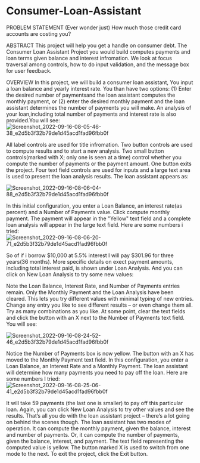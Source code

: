 # Consumer-Loan-Assistant

PROBLEM STATEMENT
(Ever wonder just) How much those credit card accounts are costing you?

ABSTRACT 
This project will help you get a handle on consumer debt. The Consumer Loan Assistant Project you would build computes payments and loan terms given balance and interest infromation. We look at focus traversal among controls, how to do input validation, and the message box for user feedback.

OVERVIEW
In this project, we will build a consumer loan assistant, You input a loan balance and yearly interest rate. You than have two options: (1) Enter the desired number of paymentsand the loan assistant computes the monthly payment, or (2) enter the desired monthly payment and the loan assistant determines the number of payments you will make. An analysis of your loan,including total number of payments and interest rate is also provided.You will see:
![Screenshot_2022-09-16-08-05-46-38_e2d5b3f32b79de1d45acd1fad96fbb0f](https://user-images.githubusercontent.com/73596373/190545131-7ddaa759-4dec-448e-a3d8-842349a0a163.jpg)

All label controls are used for title infromation. Two button controls are used to compute results and to start a new analysis. Two small button controls(marked with X; only one is seen at a time) control whether you compute the number of payments or the payment amount. One button exits the project. Four text field controls are used for inputs and a large text area is used to present the loan analysis results. The loan assistant appears as:

![Screenshot_2022-09-16-08-06-04-88_e2d5b3f32b79de1d45acd1fad96fbb0f](https://user-images.githubusercontent.com/73596373/190545689-cd6664bd-bf9b-45a9-88e6-66f46ab181b2.jpg)

In this initial configuration, you enter a Loan Balance, an interest rate(as percent) and a Number of Payments value. Click compute monthly payment. The payment will appear in the "Yellow" text field and a complete loan analysis will appear in the large text field. Here are some numbers i tried:
![Screenshot_2022-09-16-08-06-20-71_e2d5b3f32b79de1d45acd1fad96fbb0f](https://user-images.githubusercontent.com/73596373/190546051-4c652d11-c548-4a29-98dc-e0a96fb6924e.jpg)

So of if i borrow $10,000 at 5.5% interest I will pay $301.96 for three years(36 months). More specific details on exect payment amounts, including total interest paid, is shown under Loan Analysis. And you can click on New Loan Analysis to try some new values:

Note the Loan Balance, Interest Rate, and Number of Payments entries remain. Only the Monthly Payment and the Loan Analysis have been cleared. This lets you try different values with minimal typing of new entries. Change any entry you like to see different results – or even change them all. Try as many combinations as you like.
At some point, clear the text fields and click the button with an X next to the Number of Payments text field. You will see:

![Screenshot_2022-09-16-08-24-52-46_e2d5b3f32b79de1d45acd1fad96fbb0f](https://user-images.githubusercontent.com/73596373/190547341-f2b2cfdf-3410-486b-a62d-0694d8a5d516.jpg)

Notice the Number of Payments box is now yellow. The button with an X has moved to the Monthly Payment text field. In this configuration, you enter a Loan Balance, an Interest Rate and a Monthly Payment. The loan assistant will determine how many payments you need to pay off the loan. Here are some numbers I tried:
![Screenshot_2022-09-16-08-25-06-41_e2d5b3f32b79de1d45acd1fad96fbb0f](https://user-images.githubusercontent.com/73596373/190547524-5648bdc6-514a-49d4-9a41-9a7e96b0e520.jpg)

It will take 59 payments (the last one is smaller) to pay off this particular loan. Again, you can click New Loan Analysis to try other values and see the results. That’s all you do with the loan assistant project – there’s a lot going on behind the scenes though. The loan assistant has two modes of operation. It can compute the monthly payment, given the balance, interest and number of payments. Or, it can compute the number of payments, given the balance, interest, and payment. The text field representing the computed value is yellow. The button marked X is used to switch from one mode to the next. To exit the project, click the Exit button.






